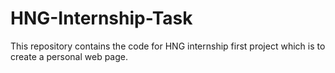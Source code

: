 # HNG-Internship-Task
This repository contains the code for HNG internship first project which is to create a personal web page. 
